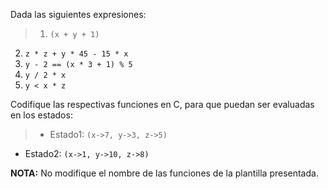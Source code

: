 Dada las siguientes expresiones:

>1. ```(x + y + 1)```
2. ```z * z + y * 45 - 15 * x```
3. ```y - 2 == (x * 3 + 1) % 5```
4. ```y / 2 * x```
5. ```y < x * z```

Codifique las respectivas funciones en C, para que puedan ser evaluadas en los estados:

>* Estado1: ```(x->7, y->3, z->5)```
* Estado2: ```(x->1, y->10, z->8)```


**NOTA:** No modifique el nombre de las funciones de la plantilla presentada.
